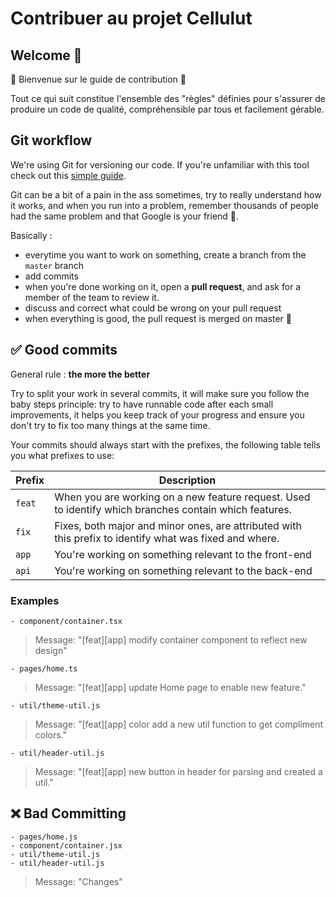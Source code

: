 # Contribuer au projet Cellulut

## Welcome 🍋

:tada: Bienvenue sur le guide de contribution :tada:

Tout ce qui suit constitue l'ensemble des "règles" définies pour s'assurer de produire un code de qualité, compréhensible par tous et facilement gérable.

## Git workflow

We're using Git for versioning our code. If you're unfamiliar with this tool check out this [simple guide](https://rogerdudler.github.io/git-guide/).

Git can be a bit of a pain in the ass sometimes, try to really understand how it works, and when you run into a problem, remember thousands of people had the same problem and that Google is your friend :monocle_face:.



Basically : 
- everytime you want to work on something, create a branch from the `master` branch
- add commits
- when you're done working on it, open a **pull request**, and ask for a member of the team to review it.
- discuss and correct what could be wrong on your pull request
- when everything is good, the pull request is merged on master :tada:

## ✅ Good commits 

General rule : **the more the better**

Try to split your work in several commits, it will make sure you follow the baby steps principle: try to have runnable code after each small improvements, it helps you keep track of your progress and ensure you don't try to fix too many things at the same time.

Your commits should always start with the prefixes, the following table tells you what prefixes to use:

**Prefix** | **Description**
--- | ---
`feat` | When you are working on a new feature request. Used to identify which branches contain which features.
`fix` | Fixes, both major and minor ones, are attributed with this prefix to identify what was fixed and where.
`app`| You're working on something relevant to the front-end
`api`| You're working on something relevant to the back-end

### Examples

```
- component/container.tsx
```
> Message: "[feat][app] modify container component to reflect new design"
```
- pages/home.ts
```
> Message: "[feat][app] update Home page to enable new feature."
```
- util/theme-util.js
```
> Message: "[feat][app] color add a new util function to get compliment colors."
```
- util/header-util.js
```
> Message: "[feat][app] new button in header for parsing and created a util."

## ❌ Bad Committing 

```
- pages/home.js
- component/container.jsx
- util/theme-util.js
- util/header-util.js
```
> Message: "Changes"